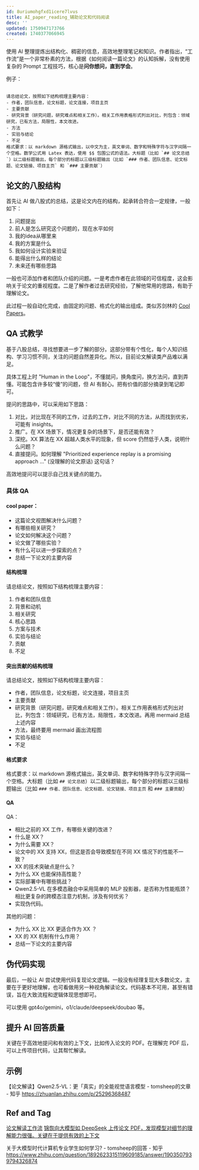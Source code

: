 ```yaml
---
id: 8uriumohgfxd1icere7lvus
title: AI_paper_reading_辅助论文和代码阅读
desc: ''
updated: 1750947173766
created: 1740377066945
---
```


使用 AI 整理提炼出结构化、稠密的信息，高效地整理笔记和知识。作者指出，“工作流”是一个非常朴素的方法，根据《如何阅读一篇论文》的认知拆解，没有使用复杂的 Prompt 工程技巧，核心是**问你想问，直到学会**。

例子：

```

请总结论文，按照如下结构梳理主要内容：
- 作者，团队信息，论文标题，论文连接，项目主页
- 主要贡献
- 研究背景（研究问题，研究难点和相关工作）。相关工作用表格形式列出对比，列包含：领域研究，已有方法，局限性，本文改进。
- 方法
- 实验与结论
- 不足
格式要求：以 markdown 源格式输出，以中文为主，英文单词、数字和特殊字符与汉字间隔一个空格。数学公式用 Latex 表达，使用 $$ 包围公式的语法。大标题（比如 `## 论文总结`）以二级标题输出，每个部分的标题以三级标题输出（比如 `### 作者、团队信息、论文标题、论文链接、项目主页` 和 `### 主要贡献`）

```


## 论文的八股结构

首先让 AI 做八股式的总结，这是论文内在的结构，起承转合符合一定规律，一般如下：
1. 问题提出
2. 前人是怎么研究这个问题的，现在水平如何
3. 我的idea从哪里来
4. 我的方案是什么
5. 我如何设计实验来验证
6. 能得出什么样的结论
7. 未来还有哪些思路

一般也可添加作者和团队介绍的问题。一是考虑作者在此领域的可信程度，这会影响关于论文的重视程度。二是了解作者过去研究经验，了解他常用的思路，有助于理解论文。

此过程一般自动化完成，由固定的问题、格式化的输出组成。类似苏剑林的 [Cool Papers](https://papers.cool/)。

## QA 式教学

基于八股总结，寻找想要进一步了解的部分。这部分带有个性化，每个人知识结构、学习习惯不同，关注的问题自然差异化。所以，目前论文解读类产品难以满足。

具体工程上时 "Human in the Loop"，不懂就问，换角度问，换方法问，直到弄懂。可能包含许多较“傻”的问题，但 AI 有耐心。把有价值的部分摘录到笔记即可。

提问的思路中，可以采用如下思路：
1. 对比，对比现在不同的工作，过去的工作，对比不同的方法，从而找到优劣，可能有 insights。
2. 推广。在 XX 场景下，情况更复杂的场景下，是否还能有效？
3. 深挖。XX 算法在 XX 超越人类水平的现象，但 score 仍然低于人类，说明什么问题？
4. 直接提问。如何理解 "Prioritized experience replay is a promising approach ..." (没理解的论文原话) 这句话？

高效地提问可以提示自己找关键点的能力。

### 具体 QA

####  cool paper：

- 这篇论文视图解决什么问题？
- 有哪些相关研究？
- 论文如何解决这个问题？
- 论文做了哪些实验？
- 有什么可以进一步探索的点？
- 总结一下论文的主要内容

#### 结构梳理

请总结论文，按照如下结构梳理主要内容：
1. 作者和团队信息
2. 背景和动机
3. 相关研究
4. 核心思路
5. 方案与技术
6. 实验与结论
7. 贡献
8. 不足

#### 突出贡献的结构梳理

请总结论文，按照如下结构梳理主要内容：
- 作者，团队信息，论文标题，论文连接，项目主页
- 主要贡献
- 研究背景（研究问题，研究难点和相关工作）。相关工作用表格形式列出对比，列包含：领域研究，已有方法，局限性，本文改进。再用 mermaid 总结上述内容
- 方法，最终要用 mermaid 画出流程图
- 实验与结论
- 不足

#### 格式要求

格式要求：以 markdown 源格式输出，英文单词、数字和特殊字符与汉字间隔一个空格。大标题（比如 `## 论文总结`）以二级标题输出，每个部分的标题以三级标题输出（比如 `### 作者、团队信息、论文标题、论文链接、项目主页` 和 `### 主要贡献`）

#### QA

QA：
- 相比之前的 XX 工作，有哪些关键的改进？
- 什么是 XX？
- 为什么需要 XX？
- 论文中的 XX 支持 XX，但这是否会导致模型在不同 XX 情况下的性能不一致？
- XX 的技术突破点是什么？
- 为什么 XX 也能保持高性能？
- 实际部署中有哪些挑战？
- Qwen2.5-VL 在多模态融合中采用简单的 MLP 投影器，是否称为性能瓶颈？相比更复杂的跨模态注意力机制，涉及有何优劣？
- 实现伪代码。

其他的问题：
- 为什么 XX 比 XX 更适合作为 XX ？
- XX 的 XX 机制有什么作用？
- 总结一下论文的主要内容

## 伪代码实现

最后，一般让 AI 尝试使用代码复现论文逻辑。一般没有经理复现大多数论文，主要在于更好地理解，也可看做用另一种视角解读论文。代码基本不可用，甚至有错误，旨在大致流程和逻辑体现思想即可。

可以使用 gpt4o/gemini，o1/claude/deepseek/doubao 等。

## 提升 AI 回答质量

关键在于高效地提问和有效的上下文，比如传入论文的 PDF。在理解完 PDF 后，可以上传项目代码，让其帮忙解读。

## 示例

【论文解读】Qwen2.5-VL：更「真实」的全能视觉语言模型 - tomsheep的文章 - 知乎
https://zhuanlan.zhihu.com/p/25296368487


## Ref and Tag
[论文解读工作流](https://zhuanlan.zhihu.com/p/16619370854)
[锦恢向大模型如 DeepSeek 上传论文 PDF，发现模型对细节的理解能力很强。关键在于提供有效的上下文](https://www.zhihu.com/pin/1875019045138489344)

关于大模型时代计算机专业学生如何学习? - tomsheep的回答 - 知乎
https://www.zhihu.com/question/1892623315119609185/answer/1903507939794326874